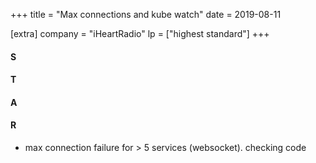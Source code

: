 +++
title = "Max connections and kube watch"
date = 2019-08-11

[extra]
company = "iHeartRadio"
lp = ["highest standard"]
+++

#### S
#### T
#### A
#### R
- max connection failure for > 5 services (websocket). checking code
